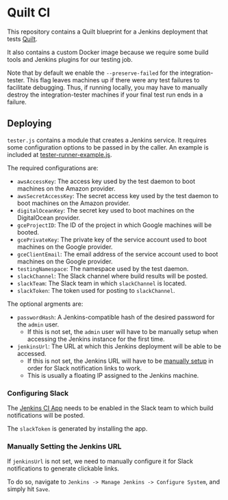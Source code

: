 # Quilt CI

This repository contains a Quilt blueprint for a Jenkins deployment that tests
[Quilt](github.com/quilt/quilt).

It also contains a custom Docker image because we require some build tools and
Jenkins plugins for our testing job.

Note that by default we enable the `--preserve-failed` for the integration-tester.
This flag leaves machines up if there were any test failures to facilitate debugging.
Thus, if running locally, you may have to manually destroy the integration-tester
machines if your final test run ends in a failure.

## Deploying
`tester.js` contains a module that creates a Jenkins service. It requires some
configuration options to be passed in by the caller. An example is included at
[tester-runner-example.js](tester-runner-example.js).

The required configurations are:
- `awsAccessKey`: The access key used by the test daemon to boot machines on
the Amazon provider.
- `awsSecretAccessKey`: The secret access key used by the test daemon to boot
machines on the Amazon provider.
- `digitalOceanKey`: The secret key used to boot machines on the DigitalOcean
provider.
- `gceProjectID`: The ID of the project in which Google machines will be booted.
- `gcePrivateKey`: The private key of the service account used to boot machines
on the Google provider.
- `gceClientEmail`: The email address of the service account used to boot
machines on the Google provider.
- `testingNamespace`: The namespace used by the test daemon.
- `slackChannel`: The Slack channel where build results will be posted.
- `slackTeam`: The Slack team in which `slackChannel` is located.
- `slackToken`: The token used for posting to `slackChannel`.

The optional argments are:
- `passwordHash`: A Jenkins-compatible hash of the desired password for the `admin` user.
    - If this is not set, the `admin` user will have to be manually setup when
    accessing the Jenkins instance for the first time.
- `jenkinsUrl`: The URL at which this Jenkins deployment will be able to be accessed.
    - If this is not set, the Jenkins URL will have to be [manually
      setup](#manually-setting-the-jenkins-url) in order for Slack notification
      links to work.
    - This is usually a floating IP assigned to the Jenkins machine.

### Configuring Slack
The [Jenkins CI App](https://slack.com/apps/A0F7VRFKN-jenkins-ci) needs to be enabled
in the Slack team to which build notifications will be posted.

The `slackToken` is generated by installing the app.

### Manually Setting the Jenkins URL
If `jenkinsUrl` is not set, we need to manually configure it for Slack
notifications to generate clickable links.

To do so, navigate to `Jenkins -> Manage Jenkins -> Configure System`, and simply
hit `Save`.

